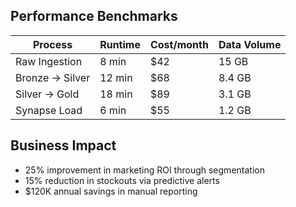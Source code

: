 ## Performance Benchmarks
| Process               | Runtime | Cost/month | Data Volume |
|-----------------------|---------|------------|-------------|
| Raw Ingestion         | 8 min   | $42        | 15 GB       |
| Bronze → Silver       | 12 min  | $68        | 8.4 GB      |
| Silver → Gold         | 18 min  | $89        | 3.1 GB      |
| Synapse Load          | 6 min   | $55        | 1.2 GB      |

## Business Impact
- 25% improvement in marketing ROI through segmentation
- 15% reduction in stockouts via predictive alerts
- $120K annual savings in manual reporting

